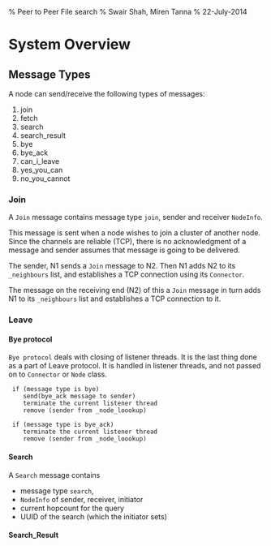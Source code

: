 % Peer to Peer File search 
% Swair Shah, Miren Tanna
% 22-July-2014

# System Overview

## Message Types
A node can send/receive the following types of messages:

1. join 
2. fetch 
3. search
4. search_result
5. bye
6. bye_ack
7. can_i_leave
8. yes_you_can
9. no_you_cannot

### Join
A `Join` message contains message type `join`, sender and receiver
`NodeInfo`. 

This message is sent when a node wishes to join a cluster of another 
node. Since the channels are reliable (TCP), there is no acknowledgment
of a message and sender assumes that message is going to be delivered.

The sender, N1 sends a `Join` message to N2. Then N1 adds N2 to its
`_neighbours` list, and establishes a TCP connection using its
`Connector`.

The message on the receiving end (N2) of this a `Join` message in turn
adds N1 to its `_neighbours` list and establishes a TCP connection to it.

### Leave
#### Bye protocol

`Bye protocol` deals with closing of listener threads.
It is the last thing done as a part of Leave protocol.
It is handled in listener threads, and not passed on to 
`Connector` or `Node` class.

```
 if (message type is bye)
    send(bye_ack message to sender)
    terminate the current listener thread
    remove (sender from _node_loookup)

 if (message type is bye_ack)
    terminate the current listener thread
    remove (sender from _node_loookup)
```

#### Search
A `Search` message contains 
* message type `search`, 
* `NodeInfo` of sender, receiver, initiator
* current hopcount for the query 
* UUID of the search (which the initiator sets)

#### Search_Result


